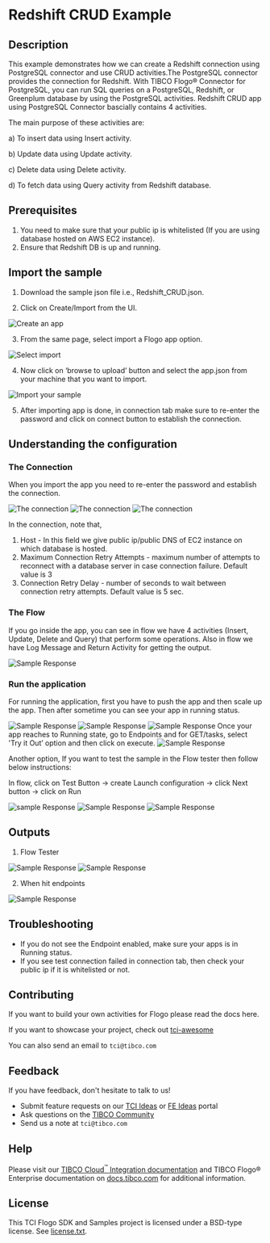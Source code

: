 # Redshift CRUD Example


## Description

This example demonstrates how we can create a Redshift connection using PostgreSQL connector and use CRUD activities.The PostgreSQL connector provides the connection for Redshift.
With TIBCO Flogo® Connector for PostgreSQL, you can run SQL queries on a PostgreSQL, Redshift, or Greenplum database by using the PostgreSQL activities.
Redshift CRUD app using PostgreSQL Connector bascially contains 4 activities. 

The main purpose of these activities are: 

a) To insert data using Insert activity.

b) Update data using Update activity.

c) Delete data using Delete activity.

d) To fetch data using Query activity from Redshift database.

## Prerequisites

1. You need to make sure that your public ip is whitelisted (If you are using database hosted on AWS EC2 instance).
2. Ensure that Redshift DB is up and running.

## Import the sample

1. Download the sample json file i.e., Redshift_CRUD.json.

2. Click on Create/Import from the UI.

![Create an app](../../../import-screenshots/redshift_screenshot/1.png)

3. From the same page, select import a Flogo app option.

![Select import](../../../import-screenshots/redshift_screenshot/01.png)

4. Now click on ‘browse to upload’ button and select the app.json from your machine that you want to import.

![Import your sample](../../../import-screenshots/redshift_screenshot/2.png)

5. After importing app is done, in connection tab make sure to re-enter the password and click on connect button to establish the connection.

## Understanding the configuration

### The Connection

When you import the app you need to re-enter the password and establish the connection.

![The connection](../../../import-screenshots/redshift_screenshot/3.png)
![The connection](../../../import-screenshots/redshift_screenshot/4.png)
![The connection](../../../import-screenshots/redshift_screenshot/5.png)

In the connection, note that,
1. Host - In this field we give public ip/public DNS of EC2 instance on which database is hosted.
2. Maximum Connection Retry Attempts - maximum number of attempts to reconnect with a database server in case connection failure. Default value is 3
3. Connection Retry Delay - number of seconds to wait between connection retry attempts. Default value is 5 sec.

### The Flow

If you go inside the app, you can see in flow we have 4 activities (Insert, Update, Delete and Query)  that perform some operations.
Also in flow we have Log Message and Return Activity for getting the output.

![Sample Response](../../../import-screenshots/redshift_screenshot/6.png)

### Run the application
For running the application, first you have to push the app and then scale up the app.
Then after sometime you can see your app in running status.

![Sample Response](../../../import-screenshots/redshift_screenshot/7.png)
![Sample Response](../../../import-screenshots/redshift_screenshot/8.png)
![Sample Response](../../../import-screenshots/redshift_screenshot/9.png)
Once your app reaches to Running state, go to Endpoints and for GET/tasks, select 'Try it Out’ option and then click on execute.
![Sample Response](../../../import-screenshots/redshift_screenshot/09.png)


Another option, If you want to test the sample in the Flow tester then follow below instructions:
 
In flow, click on Test Button -> create Launch configuration -> click Next button -> click on Run

![sample Response](../../../import-screenshots/redshift_screenshot/10.png)
![Sample Response](../../../import-screenshots/redshift_screenshot/11.png)
![Sample Response](../../../import-screenshots/redshift_screenshot/12.png)

## Outputs

1. Flow Tester

![Sample Response](../../../import-screenshots/redshift_screenshot/13.png)
![Sample Response](../../../import-screenshots/redshift_screenshot/14.png)

2. When hit endpoints

![Sample Response](../../../import-screenshots/redshift_screenshot/15.png)


## Troubleshooting

* If you do not see the Endpoint enabled, make sure your apps is in Running status.
* If you see test connection failed in connection tab, then check your public ip if it is whitelisted or not.

## Contributing
If you want to build your own activities for Flogo please read the docs here.

If you want to showcase your project, check out [tci-awesome](https://github.com/TIBCOSoftware/tci-awesome)

You can also send an email to `tci@tibco.com`

## Feedback
If you have feedback, don't hesitate to talk to us!

* Submit feature requests on our [TCI Ideas](https://ideas.tibco.com/?project=TCI) or [FE Ideas](https://ideas.tibco.com/?project=FE) portal
* Ask questions on the [TIBCO Community](https://community.tibco.com/answers/product/344006)
* Send us a note at `tci@tibco.com`

## Help
Please visit our [TIBCO Cloud<sup>&trade;</sup> Integration documentation](https://integration.cloud.tibco.com/docs/) and TIBCO Flogo® Enterprise documentation on [docs.tibco.com](https://docs.tibco.com/) for additional information.

## License
This TCI Flogo SDK and Samples project is licensed under a BSD-type license. See [license.txt](license.txt).

